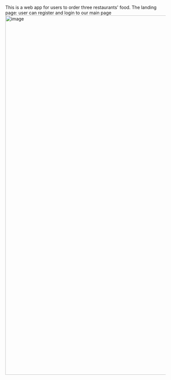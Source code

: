 This is a web app for users to order three restaurants' food.
The landing page: user can register and login to our main page
<img width="1127" alt="image" src="https://github.com/ElyseWu/RestuarantOrder-FrontEnd/assets/99052684/bcda66aa-9925-4f0c-8795-3e90d0db6499">



